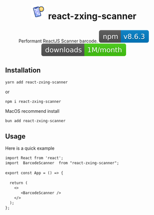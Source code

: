 
<h1 align="center">

  ![Icon][gif-scan] react-zxing-scanner

</h1>

<div align="center">

Performant ReactJS Scanner barcode.
[![Version][version-badge]][package]
[![Downloads][downloads-badge]][npmtrends]

</div>


## Installation

```bash
yarn add react-zxing-scanner
```

or

```bash
npm i react-zxing-scanner
```

MacOS recommend install

```bash
bun add react-zxing-scanner
```

## Usage

Here is a quick example

```tsx
import React from 'react';
import  BarcodeScanner  from "react-zxing-scanner";

export const App = () => {

  return (
    <>
       <BarcodeScanner />
    </>
  );
};
```

[downloads-badge]: assets/downloads.svg
[version-badge]: assets/version.svg
[package]: https://www.npmjs.com/package/react-zxing-scanner
[npmtrends]: https://npmtrends.com/react-zxing-scanner
[gif-scan]: assets/barcode.gif
